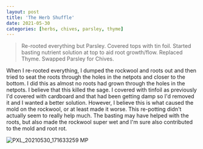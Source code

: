 ```yaml
---
layout: post
title: 'The Herb Shuffle'
date: 2021-05-30
categories: [herbs, chives, parsley, thyme]
---
```


> Re-rooted everything but Parsley. Covered tops with tin foil. Started basting nutrient solution at top to aid root growth/flow. Replaced Thyme. Swapped Parsley for Chives.

When I re-rooted everything, I dumped the rockwool and roots out and then tried to seat the roots through the holes in the netpots and closer to the bottom. I did this as almost no roots had grown through the holes in the netpots. I believe that this killed the sage. I covered with tinfoil as previously I'd covered with cardboard and that had been getting damp so I'd removed it and I wanted a better solution. However, I believe this is what caused the mold on the rockwool, or at least made it worse. This re-potting didn't actually seem to really help much. The basting may have helped with the roots, but also made the rockwool super wet and I'm sure also contributed to the mold and root rot.

![PXL_20210530_171633259 MP](https://user-images.githubusercontent.com/352979/128102889-578ad279-b047-4208-acb5-c159e27ba7d1.jpg)
